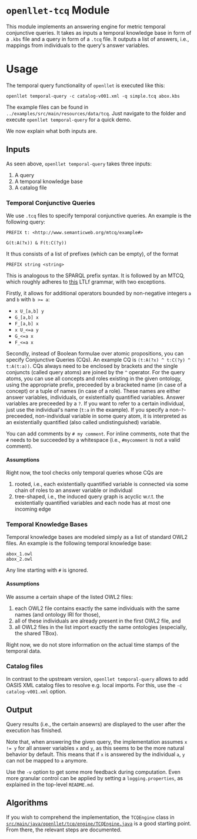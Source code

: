 # `openllet-tcq` Module

This module implements an answering engine for metric temporal conjunctive queries.
It takes as inputs a temporal knowledge base in form of a `.kbs` file and a query in form of a `.tcq` file.
It outputs a list of answers, i.e., mappings from individuals to the query's answer variables.

# Usage

The temporal query functionality of `openllet` is executed like this:

`openllet temporal-query -c catalog-v001.xml -q simple.tcq abox.kbs`

The example files can be found in `../examples/src/main/resources/data/tcq`.
Just navigate to the folder and execute `openllet temporal-query` for a quick demo.

We now explain what both inputs are.

## Inputs

As seen above, `openllet temporal-query` takes three inputs:

1. A query
2. A temporal knowledge base
3. A catalog file

### Temporal Conjunctive Queries

We use `.tcq` files to specify temporal conjunctive queries.
An example is the following query:

```
PREFIX t: <http://www.semanticweb.org/mtcq/example#>

G(t:A(?x)) & F(t:C(?y))
```

It thus consists of a list of prefixes (which can be empty), of the format

`PREFIX string <string>`

This is analogous to the SPARQL prefix syntax.
It is followed by an MTCQ, which roughly adheres to [this](https://github.com/marcofavorito/tl-grammars/blob/main/content/04.ltlf.md) LTLf grammar, with two exceptions.

Firstly, it allows for additional operators bounded by non-negative integers `a` and `b` with `b >= a`:

- `x U_[a,b] y`
- `G_[a,b] x`
- `F_[a,b] x`
- `x U_<=a y`
- `G_<=a x`
- `F_<=a x`

Secondly, instead of Boolean formulae over atomic propositions, you can specify Conjunctive Queries (CQs).
An example CQ is `(t:A(?x) ^ t:C(?y) ^ t:A(t:a))`.
CQs always need to be enclosed by brackets and the single conjuncts (called query atoms) are joined by the `^` operator.
For the query atoms, you can use all concepts and roles existing in the given ontology, using the appropriate prefix, preceeded by a bracketed name (in case of a concept) or a tuple of names (in case of a role).
These names are either answer variables, individuals, or existentially quantified variables.
Answer variables are preceeded by a `?`.
If you want to refer to a certain individual, just use the individual's name (`t:a` in the example).
If you specify a non-`?`-preceeded, non-individual variable in some query atom, it is interpreted as an existentially quantified (also called undistinguished) variable.

You can add comments by `# my comment`.
For inline comments, note that the `#` needs to be succeeded by a whitespace (i.e., `#mycomment` is not a valid comment).

#### Assumptions

Right now, the tool checks only temporal queries whose CQs are

1. rooted, i.e., each existentially quantified variable is connected via some chain of roles to an answer variable or individual
2. tree-shaped, i.e., the induced query graph is acyclic w.r.t. the existentially quantified variables and each node has at most one incoming edge

### Temporal Knowledge Bases

Temporal knowledge bases are modeled simply as a list of standard OWL2 files.
An example is the following temporal knowledge base:

```
abox_1.owl
abox_2.owl
```

Any line starting with `#` is ignored.

#### Assumptions

We assume a certain shape of the listed OWL2 files:

1. each OWL2 file contains exactly the same individuals with the same names (and ontology IRI for those),
2. all of these individuals are already present in the first OWL2 file, and
3. all OWL2 files in the list import exactly the same ontologies (especially, the shared TBox).

Right now, we do not store information on the actual time stamps of the temporal data.

### Catalog files

In contrast to the upstream version, `openllet temporal-query` allows to add OASIS XML catalog files to resolve e.g. local imports.
For this, use the `-c catalog-v001.xml` option.

## Output

Query results (i.e., the certain ansewrs) are displayed to the user after the execution has finished.

Note that, when answering the given query, the implementation assumes `x != y` for all answer variables `x` and `y`, as this seems to be the more natural behavior by default.
This means that if `x` is answered by the individual `a`, `y` can not be mapped to `a` anymore.

Use the `-v` option to get some more feedback during computation.
Even more granular control can be applied by setting a `logging.properties`, as explained in the top-level `README.md`.

## Algorithms

If you wish to comprehend the implementation, the `TCQEngine` class in [`src/main/java/openllet/tcq/engine/TCQEngine.java`](src/main/java/openllet/tcq/engine/TCQEngine.java) is a good starting point.
From there, the relevant steps are documented.
